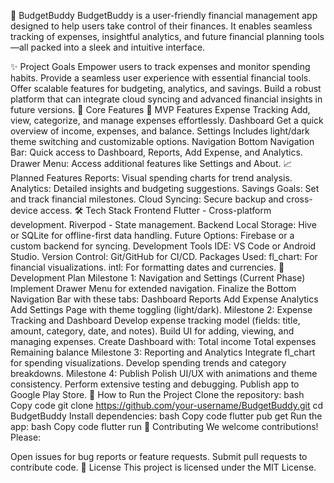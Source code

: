 🤑 BudgetBuddy
BudgetBuddy is a user-friendly financial management app designed to help users take control of their finances. It enables seamless tracking of expenses, insightful analytics, and future financial planning tools—all packed into a sleek and intuitive interface.

✨ Project Goals
Empower users to track expenses and monitor spending habits.
Provide a seamless user experience with essential financial tools.
Offer scalable features for budgeting, analytics, and savings.
Build a robust platform that can integrate cloud syncing and advanced financial insights in future versions.
🔑 Core Features
🚀 MVP Features
Expense Tracking
Add, view, categorize, and manage expenses effortlessly.
Dashboard
Get a quick overview of income, expenses, and balance.
Settings
Includes light/dark theme switching and customizable options.
Navigation
Bottom Navigation Bar: Quick access to Dashboard, Reports, Add Expense, and Analytics.
Drawer Menu: Access additional features like Settings and About.
📈 Planned Features
Reports: Visual spending charts for trend analysis.
Analytics: Detailed insights and budgeting suggestions.
Savings Goals: Set and track financial milestones.
Cloud Syncing: Secure backup and cross-device access.
🛠 Tech Stack
Frontend
Flutter - Cross-platform development.
Riverpod - State management.
Backend
Local Storage: Hive or SQLite for offline-first data handling.
Future Options: Firebase or a custom backend for syncing.
Development Tools
IDE: VS Code or Android Studio.
Version Control: Git/GitHub for CI/CD.
Packages Used:
fl_chart: For financial visualizations.
intl: For formatting dates and currencies.
📅 Development Plan
Milestone 1: Navigation and Settings (Current Phase)
Implement Drawer Menu for extended navigation.
Finalize the Bottom Navigation Bar with these tabs:
Dashboard
Reports
Add Expense
Analytics
Add Settings Page with theme toggling (light/dark).
Milestone 2: Expense Tracking and Dashboard
Develop expense tracking model (fields: title, amount, category, date, and notes).
Build UI for adding, viewing, and managing expenses.
Create Dashboard with:
Total income
Total expenses
Remaining balance
Milestone 3: Reporting and Analytics
Integrate fl_chart for spending visualizations.
Develop spending trends and category breakdowns.
Milestone 4: Publish
Polish UI/UX with animations and theme consistency.
Perform extensive testing and debugging.
Publish app to Google Play Store.
📖 How to Run the Project
Clone the repository:
bash
Copy code
git clone https://github.com/your-username/BudgetBuddy.git
cd BudgetBuddy
Install dependencies:
bash
Copy code
flutter pub get
Run the app:
bash
Copy code
flutter run
🤝 Contributing
We welcome contributions! Please:

Open issues for bug reports or feature requests.
Submit pull requests to contribute code.
📜 License
This project is licensed under the MIT License.

